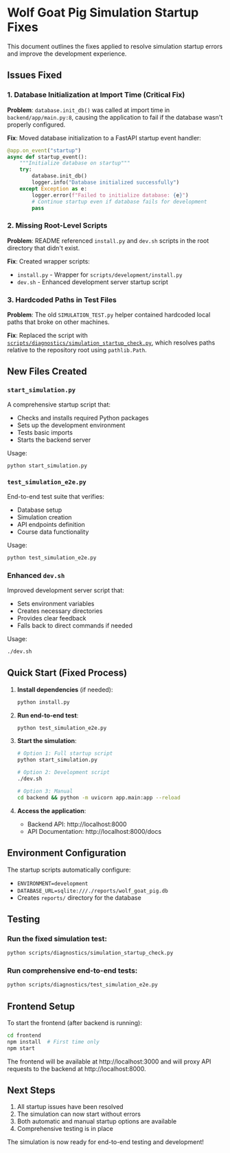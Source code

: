 # Wolf Goat Pig Simulation Startup Fixes

This document outlines the fixes applied to resolve simulation startup errors and improve the development experience.

## Issues Fixed

### 1. Database Initialization at Import Time (Critical Fix)
**Problem**: `database.init_db()` was called at import time in `backend/app/main.py:8`, causing the application to fail if the database wasn't properly configured.

**Fix**: Moved database initialization to a FastAPI startup event handler:
```python
@app.on_event("startup")
async def startup_event():
    """Initialize database on startup"""
    try:
        database.init_db()
        logger.info("Database initialized successfully")
    except Exception as e:
        logger.error(f"Failed to initialize database: {e}")
        # Continue startup even if database fails for development
        pass
```

### 2. Missing Root-Level Scripts
**Problem**: README referenced `install.py` and `dev.sh` scripts in the root directory that didn't exist.

**Fix**: Created wrapper scripts:
- `install.py` - Wrapper for `scripts/development/install.py`
- `dev.sh` - Enhanced development server startup script

### 3. Hardcoded Paths in Test Files
**Problem**: The old `SIMULATION_TEST.py` helper contained hardcoded local paths that broke on other machines.

**Fix**: Replaced the script with [`scripts/diagnostics/simulation_startup_check.py`](../../scripts/diagnostics/simulation_startup_check.py), which resolves paths relative to the repository root using `pathlib.Path`.

## New Files Created

### `start_simulation.py`
A comprehensive startup script that:
- Checks and installs required Python packages
- Sets up the development environment
- Tests basic imports
- Starts the backend server

Usage:
```bash
python start_simulation.py
```

### `test_simulation_e2e.py`
End-to-end test suite that verifies:
- Database setup
- Simulation creation
- API endpoints definition
- Course data functionality

Usage:
```bash
python test_simulation_e2e.py
```

### Enhanced `dev.sh`
Improved development server script that:
- Sets environment variables
- Creates necessary directories
- Provides clear feedback
- Falls back to direct commands if needed

Usage:
```bash
./dev.sh
```

## Quick Start (Fixed Process)

1. **Install dependencies** (if needed):
   ```bash
   python install.py
   ```

2. **Run end-to-end test**:
   ```bash
   python test_simulation_e2e.py
   ```

3. **Start the simulation**:
   ```bash
   # Option 1: Full startup script
   python start_simulation.py
   
   # Option 2: Development script
   ./dev.sh
   
   # Option 3: Manual
   cd backend && python -m uvicorn app.main:app --reload
   ```

4. **Access the application**:
   - Backend API: http://localhost:8000
   - API Documentation: http://localhost:8000/docs

## Environment Configuration

The startup scripts automatically configure:
- `ENVIRONMENT=development`
- `DATABASE_URL=sqlite:///./reports/wolf_goat_pig.db`
- Creates `reports/` directory for the database

## Testing

### Run the fixed simulation test:
```bash
python scripts/diagnostics/simulation_startup_check.py
```

### Run comprehensive end-to-end tests:
```bash
python scripts/diagnostics/test_simulation_e2e.py
```

## Frontend Setup

To start the frontend (after backend is running):
```bash
cd frontend
npm install  # First time only
npm start
```

The frontend will be available at http://localhost:3000 and will proxy API requests to the backend at http://localhost:8000.

## Next Steps

1. All startup issues have been resolved
2. The simulation can now start without errors
3. Both automatic and manual startup options are available
4. Comprehensive testing is in place

The simulation is now ready for end-to-end testing and development!